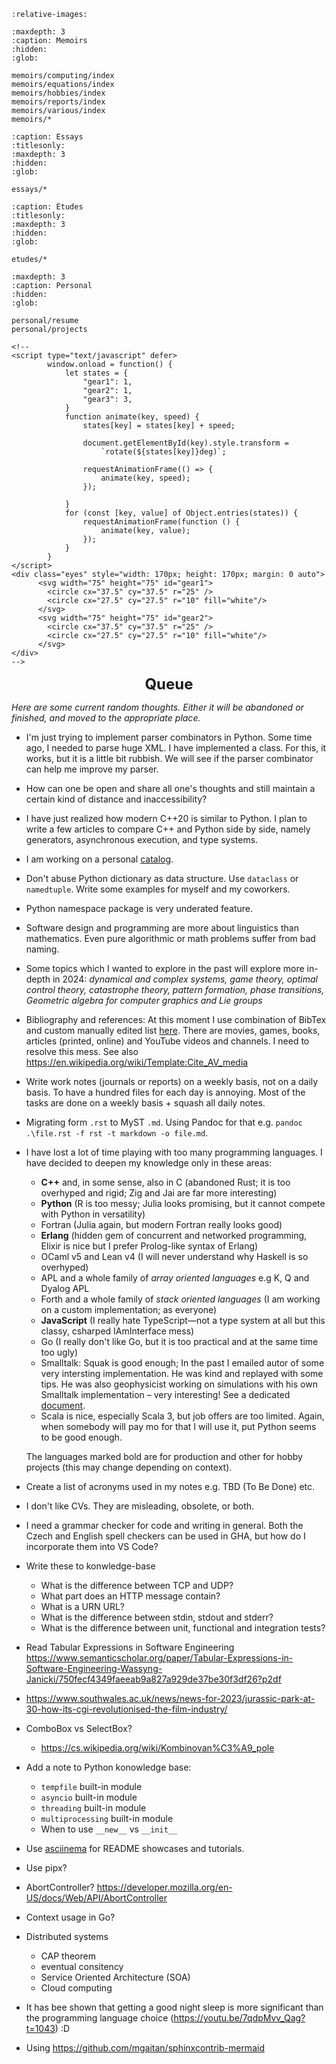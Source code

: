 ```{include} ../README.md
:relative-images:
```

```{toctree}
:maxdepth: 3
:caption: Memoirs
:hidden:
:glob:

memoirs/computing/index
memoirs/equations/index
memoirs/hobbies/index
memoirs/reports/index
memoirs/various/index
memoirs/*
```

```{toctree}
:caption: Essays 
:titlesonly:
:maxdepth: 3
:hidden:
:glob:

essays/*
```

```{toctree}
:caption: Études 
:titlesonly:
:maxdepth: 3
:hidden:
:glob:

etudes/*
```

```{toctree}
:maxdepth: 3
:caption: Personal
:hidden:
:glob:

personal/resume
personal/projects
```

```{raw} html
<!--
<script type="text/javascript" defer>
        window.onload = function() {
            let states = {
                "gear1": 1,
                "gear2": 1,
                "gear3": 3,
            }  
            function animate(key, speed) {
                states[key] = states[key] + speed;
                
                document.getElementById(key).style.transform = 
                    `rotate(${states[key]}deg)`;

                requestAnimationFrame(() => {
                    animate(key, speed);
                });

            }
            for (const [key, value] of Object.entries(states)) {
                requestAnimationFrame(function () {
                    animate(key, value);
                });
            } 
        }
</script>
<div class="eyes" style="width: 170px; height: 170px; margin: 0 auto">
      <svg width="75" height="75" id="gear1">
        <circle cx="37.5" cy="37.5" r="25" />
        <circle cx="27.5" cy="27.5" r="10" fill="white"/>
      </svg>
      <svg width="75" height="75" id="gear2">
        <circle cx="37.5" cy="37.5" r="25" />
        <circle cx="27.5" cy="27.5" r="10" fill="white"/>
      </svg>
</div>
-->
```

<!-- Elswhere/Distractions: link other people -->

<div style="text-align: center; font-size: 1.5rem; font-weight: bold">Queue</div>

*Here are some current random thoughts. Either it will be abandoned or finished, and moved to the appropriate place.*

- I'm just trying to implement parser combinators in Python.
  Some time ago, I needed to parse huge XML. I have implemented a class.
  For this, it works, but it is a little bit rubbish. We will see if the parser combinator
  can help me improve my parser.
- How can one be open and share all one's thoughts and still maintain a certain kind of distance and inaccessibility?
- I have just realized how modern C++20 is similar to Python. I plan to write a few articles to
compare C++ and Python side by side, namely generators, asynchronous execution, and type systems.
- I am working on a personal [catalog](./memoirs/references.md).
- Don't abuse Python dictionary as data structure. Use `dataclass` or `namedtuple`. Write some examples for myself and my coworkers.
- Python namespace package  is very underated feature.
- Software design and programming are more about linguistics than mathematics. Even pure algorithmic or math problems suffer from bad naming.
- Some topics which I wanted to explore in the past will explore more in-depth in 2024: *dynamical and complex systems, game theory, optimal control theory, catastrophe theory, pattern formation, phase transitions, Geometric algebra for computer graphics and Lie groups*
- Bibliography and references: At this moment I use combination of BibTex and custom manually edited list [here](./memoirs/references.md). There are movies, games, books, articles (printed, online) and YouTube videos and channels. I need to resolve this mess. See also <https://en.wikipedia.org/wiki/Template:Cite_AV_media>
- Write work notes (journals or reports) on a weekly basis, not on a daily basis. To have a hundred files for each day is annoying. Most of the tasks are done on a weekly basis + squash all daily notes.
- Migrating form `.rst` to MyST `.md`. Using Pandoc for that e.g. `pandoc .\file.rst -f rst -t markdown -o file.md`.
- I have lost a lot of time playing with too many programming languages. I have decided to deepen my knowledge only in these areas:
  - **C++** and, in some sense, also in C (abandoned Rust; it is too overhyped and rigid; Zig and Jai are far more interesting)
  - **Python** (R is too messy; Julia looks promising, but it cannot compete with Python in versatility)
  - Fortran (Julia again, but modern Fortran really looks good)
  - **Erlang** (hidden gem of concurrent and networked programming, Elixir is nice but I prefer Prolog-like syntax of Erlang)
  - OCaml v5 and Lean v4 (I will never understand why Haskell is so overhyped)
  - APL and a whole family of *array oriented languages* e.g K, Q and Dyalog APL
  - Forth and a whole family of *stack oriented languages* (I am working on a custom implementation; as everyone)
  - **JavaScript** (I really hate TypeScript—not a type system at all but this classy, csharped IAmInterface mess)
  - Go (I really don't like Go, but it is too practical and at the same time too ugly)
  - Smalltalk: Squak is good enough; In the past I emailed autor of some very intersting implementation. He was kind and
    replayed with some tips. He was also geophysicist working on simulations with his own Smalltalk implementation &ndash; very interesting!
    See a dedicated [document](./memoirs/computing/alltalk.md).
  - Scala is nice, especially Scala 3, but job offers are too limited. Again, when somebody will pay mo for that
    I will use it, put Python seems to be good enough.
  
  The languages marked bold are for production and other for hobby projects (this may change depending on context).

- Create a list of acronyms used in my notes e.g. TBD (To Be Done) etc.
- I don't like CVs. They are misleading, obsolete, or both.
- I need a grammar checker for code and writing in general. Both the Czech and English spell checkers can be used in GHA, but how do I incorporate them into VS Code?
- Write these to konwledge-base
  - What is the difference between TCP and UDP?
  - What part does an HTTP message contain?
  - What is a URN URL?
  - What is the difference between stdin, stdout and stderr?
  - What is the difference between unit, functional and integration tests?
- Read Tabular Expressions in Software Engineering
  <https://www.semanticscholar.org/paper/Tabular-Expressions-in-Software-Engineering-Wassyng-Janicki/750fecf4349faeeab9a827a929de37be30f3df26?p2df>
- <https://www.southwales.ac.uk/news/news-for-2023/jurassic-park-at-30-how-its-cgi-revolutionised-the-film-industry/>
- ComboBox vs SelectBox?
  - <https://cs.wikipedia.org/wiki/Kombinovan%C3%A9_pole>
- Add a note to Python konowledge base:
  - `tempfile` built-in module
  - `asyncio` built-in module
  - `threading` built-in module
  - `multiprocessing` built-in module
  - When to use `__new__` vs `__init__`
- Use [asciinema](https://asciinema.org/) for README showcases and tutorials.
- Use pipx?
- AbortController? <https://developer.mozilla.org/en-US/docs/Web/API/AbortController>
- Context usage in Go?
- Distributed systems
  - CAP theorem
  - eventual consitency
  - Service Oriented Architecture (SOA)
  - Cloud computing

- It has bee shown that getting a good night sleep is more significant than the programming language choice (https://youtu.be/7qdpMvv_Qag?t=1043) :D

- Using https://github.com/mgaitan/sphinxcontrib-mermaid